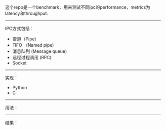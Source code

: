 这个repo是一个benchmark，用来测试不同ipc的performance，metrics为latency和throughput.

***

IPC方式包括：
* 管道（Pipe）
* FIFO （Named pipe)
* 消息队列 (Message queue)
* 远程过程调用 (RPC)
* Socket

***

实现：
* Python
* C

***

用法：

***

结果：

